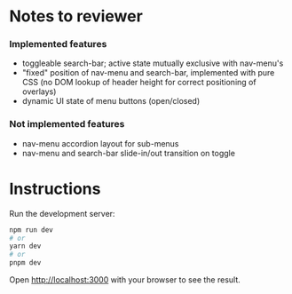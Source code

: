 # Notes to reviewer

### Implemented features

- toggleable search-bar; active state mutually exclusive with nav-menu's
- "fixed" position of nav-menu and search-bar, implemented with pure CSS (no DOM lookup of header height for correct positioning of overlays)
- dynamic UI state of menu buttons (open/closed)

### Not implemented features

- nav-menu accordion layout for sub-menus
- nav-menu and search-bar slide-in/out transition on toggle

# Instructions

Run the development server:

```bash
npm run dev
# or
yarn dev
# or
pnpm dev
```

Open [http://localhost:3000](http://localhost:3000) with your browser to see the result.
